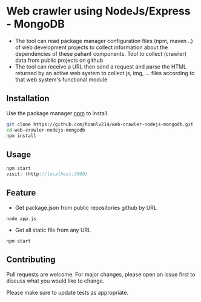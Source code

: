 # Web crawler using NodeJs/Express - MongoDB
- The tool can read package manager configuration files (npm, maven ..) of web development projects to collect information about the dependencies of these pahanf components.
Tool to collect (crawler) data from public projects on github
- The tool can receive a URL then send a request and parse the HTML returned by an active web system to collect js, img, ... files according to that web system's functional module

## Installation

Use the package manager [npm](https://www.npmjs.com/) to install.

```bash
git clone https://github.com/hoanlv214/web-crawler-nodejs-mongodb.git
cd web-crawler-nodejs-mongodb
npm install
```

## Usage

```javascript
npm start 
visit: (http://localhost:3000)
```
## Feature
- Get package.json from public repositories github by URL
```
node app.js
```
- Get all static file from any URL
```
npm start
```
## Contributing

Pull requests are welcome. For major changes, please open an issue first
to discuss what you would like to change.

Please make sure to update tests as appropriate.
